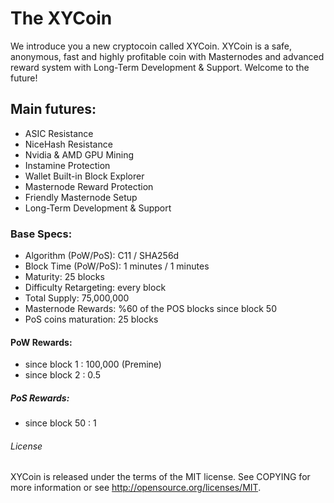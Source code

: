 # The XYCoin

We introduce you a new cryptocoin called XYCoin.
XYCoin is a safe, anonymous, fast and highly profitable coin with Masternodes and advanced reward system with Long-Term Development & Support.
Welcome to the future!

## Main futures:

*	ASIC Resistance
*	NiceHash Resistance
*	Nvidia & AMD GPU Mining
*	Instamine Protection
*	Wallet Built-in Block Explorer
*	Masternode Reward Protection
*	Friendly Masternode Setup
*	Long-Term Development & Support


### Base Specs:

*	Algorithm (PoW/PoS): C11 / SHA256d
*	Block Time (PoW/PoS): 1 minutes / 1 minutes
*	Maturity: 25 blocks
*	Difficulty Retargeting: every block
*	Total Supply: 75,000,000
*	Masternode Rewards: %60 of the POS blocks since block 50
*	PoS coins maturation: 25 blocks


#### PoW Rewards:

*	since block 1 : 100,000 (Premine)
*	since block 2 : 0.5



##### PoS Rewards:

*	since block 50 : 1


###### License

XYCoin is released under the terms of the MIT license. See COPYING for more information or see http://opensource.org/licenses/MIT.
